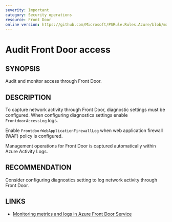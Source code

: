 ```yaml
---
severity: Important
category: Security operations
resource: Front Door
online version: https://github.com/Microsoft/PSRule.Rules.Azure/blob/master/docs/rules/en/Azure.FrontDoor.Logs.md
---
```


# Audit Front Door access

## SYNOPSIS

Audit and monitor access through Front Door.

## DESCRIPTION

To capture network activity through Front Door, diagnostic settings must be configured.
When configuring diagnostics settings enable `FrontdoorAccessLog` logs.

Enable `FrontdoorWebApplicationFirewallLog` when web application firewall (WAF) policy is configured.

Management operations for Front Door is captured automatically within Azure Activity Logs.

## RECOMMENDATION

Consider configuring diagnostics setting to log network activity through Front Door.

## LINKS

- [Monitoring metrics and logs in Azure Front Door Service](https://docs.microsoft.com/en-us/azure/frontdoor/front-door-diagnostics#diagnostic-logging)
